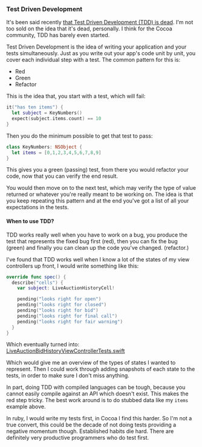 ### Test Driven Development

It's been said recently [that Test Driven Development (TDD) is dead](TODO_tdd_is_dead). I'm not too sold on the idea that it's dead, personally. I think for the Cocoa community, TDD has barely even started.

Test Driven Development is the idea of writing your application and your tests simultaneously. Just as you write out your app's code unit by unit, you cover each individual step with a test. The common pattern for this is:

* Red
* Green
* Refactor

This is the idea that, you start with a test, which will fail:

```swift
it("has ten items") {
  let subject = KeyNumbers()
  expect(subject.items.count) == 10
}
```

Then you do the minimum possible to get that test to pass:

``` swift
class KeyNumbers: NSObject {
  let items = [0,1,2,3,4,5,6,7,8,9]
}
```

This gives you a green (passing) test, from there you would refactor your code, now that you can verify the end result.

You would then move on to the next test, which may verify the type of value returned or whatever you're really meant to be working on. The idea is that you keep repeating this pattern and at the end you've got a list of all your expectations in the tests.

#### When to use TDD?

TDD works really well when you have to work on a bug, you produce the test that represents the fixed bug first (red), then you can fix the bug (green) and finally you can clean up the code you've changed. (refactor.)

I've found that TDD works well when I know a lot of the states of my view controllers up front, I would write something like this:

``` swift
override func spec() {
  describe("cells") {
    var subject: LiveAuctionHistoryCell!

    pending("looks right for open")
    pending("looks right for closed")
    pending("looks right for bid")
    pending("looks right for final call")
    pending("looks right for fair warning")
  }
}
```

Which eventually turned into: [LiveAuctionBidHistoryViewControllerTests.swift](https://github.com/artsy/eigen/blob/master/Artsy_Tests/View_Controller_Tests/Live_Auction/LiveAuctionBidHistoryViewControllerTests.swift)

Which would give me an overview of the types of states I wanted to represent. Then I could work through adding snapshots of each state to the tests, in order to make sure I don't miss anything.

In part, doing TDD with compiled languages can be tough, because you cannot easily compile against an API which doesn't exist. This makes the red step tricky. The best work around is to do stubbed data like my `items` example above.

In ruby, I would write my tests first, in Cocoa I find this harder. So I'm not a true convert, this could be the decade of not doing tests providing a negative momentum though. Established habits die hard. There are definitely very productive programmers who do test first.
